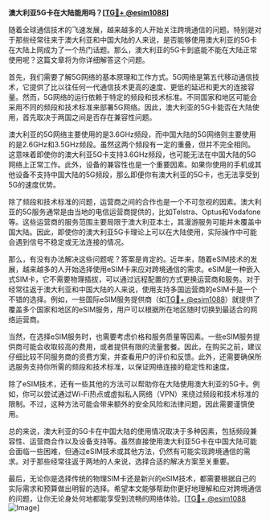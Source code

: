 **澳大利亚5G卡在大陆能用吗？[[TG💪+ @esim1088](https://t.me/s/esim1088)]**

随着全球通信技术的飞速发展，越来越多的人开始关注跨境通信的问题。特别是对于那些经常往来于澳大利亚和中国大陆的人来说，是否能够使用澳大利亚的5G卡在大陆上网成为了一个热门话题。那么，澳大利亚的5G卡到底能不能在大陆正常使用呢？这篇文章将为你详细解答这个问题。

首先，我们需要了解5G网络的基本原理和工作方式。5G网络是第五代移动通信技术，它提供了比以往任何一代通信技术更高的速度、更低的延迟和更大的连接容量。然而，5G网络的运行依赖于特定的频段和技术标准。不同国家和地区可能会采用不同的频段和技术标准来部署5G网络。因此，澳大利亚的5G卡能否在大陆使用，首先取决于两国之间是否存在兼容性问题。

澳大利亚的5G网络主要使用的是3.6GHz频段，而中国大陆的5G网络则主要使用的是2.6GHz和3.5GHz频段。虽然这两个频段有一定的重叠，但并不完全相同。这意味着即使你的澳大利亚5G卡支持3.6GHz频段，也可能无法在中国大陆的5G网络上正常工作。此外，设备的兼容性也是一个重要因素。如果你使用的手机或其他设备不支持中国大陆的5G频段，那么即便你有澳大利亚的5G卡，也无法享受到5G的速度优势。

除了频段和技术标准的问题，运营商之间的合作也是一个不可忽视的因素。澳大利亚的5G服务通常是由当地的电信运营商提供的，比如Telstra、Optus和Vodafone等。这些运营商的服务范围主要局限于澳大利亚本土，其漫游服务可能并未覆盖中国大陆。因此，即使你的澳大利亚5G卡理论上可以在大陆使用，实际操作中可能会遇到信号不稳定或无法连接的情况。

那么，有没有办法解决这些问题呢？答案是肯定的。近年来，随着eSIM技术的发展，越来越多的人开始选择使用eSIM卡来应对跨境通信的需求。eSIM是一种嵌入式SIM卡，它不需要物理插拔，可以通过远程配置的方式更换运营商和服务。对于经常往返于澳大利亚和中国大陆的人来说，使用支持多国运营商的eSIM卡是一个不错的选择。例如，一些国际eSIM服务提供商（如[TG💪+ @esim1088](https://t.me/s/esim1088)）就提供了覆盖多个国家和地区的eSIM服务，用户可以根据所在地区随时切换到最适合的网络运营商。

当然，在选择eSIM服务时，也需要考虑价格和服务质量等因素。一些eSIM服务提供商可能会收取较高的费用，或者提供有限的流量套餐。因此，在购买之前，建议仔细比较不同服务商的资费方案，并查看用户的评价和反馈。此外，还需要确保所选服务支持你所需的频段和技术标准，以保证网络连接的稳定性和速度。

除了eSIM技术，还有一些其他的方法可以帮助你在大陆使用澳大利亚的5G卡。例如，你可以尝试通过Wi-Fi热点或虚拟私人网络（VPN）来绕过频段和技术标准的限制。不过，这种方法可能会带来额外的安全风险和法律问题，因此需要谨慎使用。

总的来说，澳大利亚的5G卡在中国大陆的使用情况取决于多种因素，包括频段兼容性、运营商合作以及设备支持等。虽然直接使用澳大利亚5G卡在中国大陆可能会面临一些困难，但通过eSIM技术或其他方法，仍然有可能实现跨境通信的需求。对于那些经常往返于两地的人来说，选择合适的解决方案至关重要。

最后，无论你是选择传统的物理SIM卡还是新兴的eSIM技术，都需要根据自己的实际需求和预算做出明智的选择。希望本文能够帮助你更好地理解和应对跨境通信的问题，让你无论身处何地都能享受到流畅的网络体验。[[TG💪+ @esim1088](https://t.me/s/esim1088) ![Image](https://i.postimg.cc/4NQfJmqS/Snipaste-2025-05-13-00-14-12.png)]